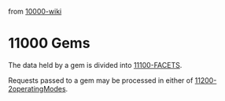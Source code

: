 from [10000-wiki](10000-wiki.md)
# 11000 Gems

The data held by a gem is divided into [11100-FACETS](11100-FACETS.md).

Requests passed to a gem may be processed in either of [11200-2operatingModes](11200-2operatingModes.md).
